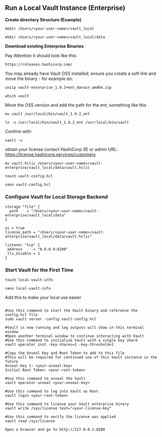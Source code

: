 ## Run a Local Vault Instance (Enterprise) 

**Create directory Structure (Example)**


``
mkdir /Users/<your-user-name>/vault_local
``  


``
mkdir /Users/<your-user-name>/vault_local/data
``  


**Download existing Enterprise Binaries**

Pay Attention it should look like this: 

``
https://releases.hashicorp.com/
``  

You may already have Vault OSS installed; ensure you create a soft link and move the binary - for example do:


``
unzip vault-enterprise_1.9.2+ent_darwin_amd64.zip
``  


``
which vault
``

Move the OSS version and add the path for the ent; something like this

``
mv vault /usr/local/bin/vault_1.9.2_ent
``

``
ln -s /usr/local/bin/vault_1.9.2_ent /usr/local/bin/vault
``

Confirm with:

``
vault -v
``

obtain your license contact HashiCorp SE or admin URL: https://license.hashicorp.services/customers


``
mv vault.hclic /Users/<your-user-name>/vault-enterprise/vault_local/data/vault.hclic
``


``
touch vault-config.hcl
``


``
nano vault-config.hcl
``
### Configure Vault for Local Storage Backend


```
storage "file" {
  path    = "/Users/<your-user-name>/vault-enterprise/vault_local/data"
}
 
ui = true
license_path = "/Users/<your-user-name>/vault-enterprise/vault_local/data/vault.hclic"
 
listener "tcp" {
 address     = "0.0.0.0:8200"
 tls_disable = 1
}
```


### Start Vault for the First Time 



``
touch local-vault-info
``



``
nano local-vault-info
``


Add this to make your local use easier




```

#Use this command to start the Vault binary and reference the config.hcl file
sudo vault server -config vault-config.hcl
 
#Vault is now running and log outputs will show in this terminal window
#Open another terminal window to continue interacting with Vault
#Use this command to initialize Vault with a single key shard
vault operator init -key-shares=1 -key-threshold=1
 
#Copy the Unseal Key and Root Token to add to this file
#This will be required for continued use of this Vault instance in the future
Unseal Key 1: <your-unseal-key>
Initial Root Token: <your-root-token>
 
#Use this command to unseal the Vault
vault operator unseal <your-unseal-key>
 
#Use this command to log into Vault as Root
vault login <your-root-token>
 
#Use this command to license your Vault enterprise binary
vault write /sys/license text="<your-license-key"
 
#Use this command to verify the license was applied
vault read /sys/license
```




``
Open a browser and go to http://127.0.0.1:8200
``







